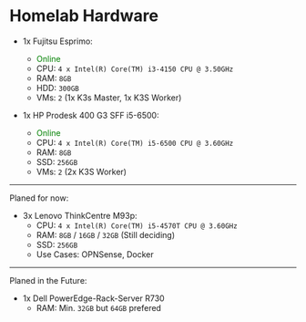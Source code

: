 # Homelab Hardware

- 1x Fujitsu Esprimo:
    - <span style="color:green">Online</span>
    - CPU: `4 x Intel(R) Core(TM) i3-4150 CPU @ 3.50GHz`
    - RAM: `8GB`
    - HDD: `300GB`
    - VMs: `2` (1x K3s Master, 1x K3S Worker)



- 1x HP Prodesk 400 G3 SFF i5-6500:
    - <span style="color:green">Online</span>
    - CPU: `4 x Intel(R) Core(TM) i5-6500 CPU @ 3.60GHz`
    - RAM: `8GB`
    - SSD: `256GB`
    - VMs: `2` (2x K3S Worker)

-------------------------------------------------

Planed for now:

  - 3x Lenovo ThinkCentre M93p:
    - CPU: `4 x Intel(R) Core(TM) i5-4570T CPU @ 3.60GHz`
    - RAM: `8GB` / `16GB` / `32GB` (Still deciding)
    - SSD: `256GB`
    - Use Cases: OPNSense, Docker

-------------------------------------------------

Planed in the Future:

- 1x Dell PowerEdge-Rack-Server R730
    - RAM: Min. `32GB` but `64GB` prefered